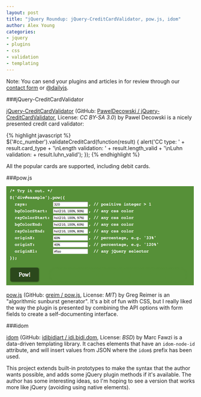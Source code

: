 ```yaml
---
layout: post
title: "jQuery Roundup: jQuery-CreditCardValidator, pow.js, idom"
author: Alex Young
categories: 
- jquery
- plugins
- css
- validation
- templating
---
```


<div class="intro">
Note: You can send your plugins and articles in for review through our <a href="/contact.html">contact form</a> or <a href="http://twitter.com/dailyjs">@dailyjs</a>.
</div>

###jQuery-CreditCardValidator

[jQuery-CreditCardValidator](http://paweldecowski.github.com/jQuery-CreditCardValidator/) (GitHub: [PawelDecowski / jQuery-CreditCardValidator](https://github.com/PawelDecowski/jQuery-CreditCardValidator/), License: _CC BY-SA 3.0_) by Pawel Decowski is a nicely presented credit card validator:

{% highlight javascript %}
$('#cc_number').validateCreditCard(function(result) {
  alert('CC type: ' + result.card_type
    + '\nLength validation: ' + result.length_valid
    + '\nLuhn validation: + result.luhn_valid');
});
{% endhighlight %}

All the popular cards are supported, including debit cards.

###pow.js

![pow.js](/images/posts/pow-sunburst.png)

[pow.js](http://obadger.com/pow/) (GitHub: [greim / pow.js](https://github.com/greim/pow.js), License: _MIT_) by Greg Reimer is an "algorithmic sunburst generator".  It's a bit of fun with CSS, but I really liked the way the plugin is presented by combining the API options with form fields to create a self-documenting interface.

###idom

[idom](http://idibidiart.github.com/idi.bidi.dom/) (GitHub: [idibidiart / idi.bidi.dom](https://github.com/idibidiart/idi.bidi.dom), License: _BSD_) by Marc Fawzi is a data-driven templating library.  It caches elements that have an `idom-node-id` attribute, and will insert values from JSON where the `idom$` prefix has been used.

This project extends built-in prototypes to make the syntax that the author wants possible, and adds some jQuery plugin methods if it's available.  The author has some interesting ideas, so I'm hoping to see a version that works more like jQuery (avoiding using native elements).
